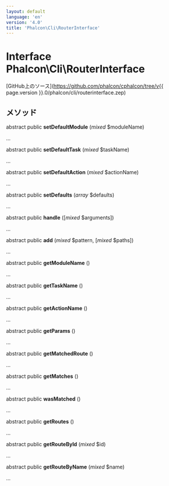```yaml
---
layout: default
language: 'en'
version: '4.0'
title: 'Phalcon\Cli\RouterInterface'
---
```


# Interface **Phalcon\Cli\RouterInterface**

[GitHub上のソース](https://github.com/phalcon/cphalcon/tree/v{{ page.version }}.0/phalcon/cli/routerinterface.zep)

## メソッド

abstract public **setDefaultModule** (*mixed* $moduleName)

...

abstract public **setDefaultTask** (*mixed* $taskName)

...

abstract public **setDefaultAction** (*mixed* $actionName)

...

abstract public **setDefaults** (*array* $defaults)

...

abstract public **handle** ([*mixed* $arguments])

...

abstract public **add** (*mixed* $pattern, [*mixed* $paths])

...

abstract public **getModuleName** ()

...

abstract public **getTaskName** ()

...

abstract public **getActionName** ()

...

abstract public **getParams** ()

...

abstract public **getMatchedRoute** ()

...

abstract public **getMatches** ()

...

abstract public **wasMatched** ()

...

abstract public **getRoutes** ()

...

abstract public **getRouteById** (*mixed* $id)

...

abstract public **getRouteByName** (*mixed* $name)

...